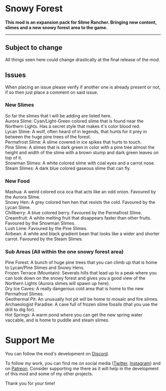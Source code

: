 # Snowy Forest
<b>This mod is an expansion pack for Slime Rancher. Bringing new content, slimes and a new snowy forest area to the game.</b>
</p>
<hr>

## Subject to change
All things seen here could change drastically at the final release of the mod.

## Issues
When placing an issue please verify if another one is already present or not, if so then just place a comment on said issue.

### New Slimes
So far the slimes that I will be adding are listed here.<br/>
Aurora Slime: Cyan/Light-Green colored slime that is found near the Northern Lights. Has a secret style that makes it's color blood red.<br/>
Lycan Slime: A wolf, often heard of in legends, that hunts for it prey in between the huge pine trees of the forest.<br/>
Permafrost Slime: A slime covered in ice spikes that hurts to touch.<br/>
Pine Slime: A slimes that is dark green in color with a pine tree almost the height and width of the slime with a brown stump and dark green leaves on top of it.<br/>
Snowman Slimes: A white colored slime with coal eyes and a carrot nose.<br/>
Steam Slimes: A dark blue colored gaseous slime that can fly.<br/>

### New Food
Mashua: A weird colored oca oca that acts like an odd onion. Favoured by the Aurora Slime.<br/>
Snowy Hen: A grey colored hen hen that resists the cold. Favoured by the Lycan Slime.<br/>
Chillberry: A blue colored berry. Favoured by the Permafrost Slime.<br/>
Creamfruit: A white melting fruit that disappears faster than other fruits. Favoured by the Snowman Slimes.<br/>
Lush Lime: Favoured by the Pine Slimes.<br/>
Airbean: A white and black gradient bean that looks like a wider and shorter carrot. Favoured by the Steam Slimes.<br/>

### Sub Areas (All within the one snowy forest area)
Pine Forest: A bunch of huge pine trees that you can climb up that is home to Lycan/Pine Slimes and Snowy Hens.<br/>
Frozen Terrace (Mountain): Severals hills that lead up to a peak where you can look down on the snowy forest and gives you a good view of the Northern Lights (Aurora slimes will spawn up here).<br/>
Dry Ice Caves: A really dangerous cold area that is home to the new Permafrost Slimes.<br/>
Geothermal Pit: An unusually hot pit will be home to mosaic and fire slimes.<br/>
Archaeologist Paradise: A cave full of frozen slime fossils (that you use the drill to dig for).<br/>
Hot Springs: A warm pond where you can get the new spring water vaccable, and is home to puddle and steam slimes.<br/>

# Support Me
You can follow the mod's development on <a href="https://discord.gg/8Ns83Sydfc" target="_blank">Discord</a>.

To follow my work, you can find me on social media (<a href="https://twitter.com/MegaPiggyYT" target="_blank">Twitter</a>, <a href="https://www.instagram.com/megapiggy_yt/" target="_blank">Instagram</a>) and on <a href="https://www.patreon.com/megapiggy" target="_blank">Patreon</a>. Consider supporting me there as it will help in the development of this mod and some of my other projects.

Thank you for your time!
